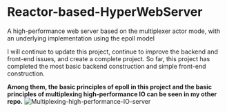 # Reactor-based-HyperWebServer
A high-performance web server based on the multiplexer actor mode, with an underlying implementation using the epoll model

I will continue to update this project, continue to improve the backend and front-end issues, and create a complete project. So far, this project has completed the most basic backend construction and simple front-end construction.

**Among them, the basic principles of epoll in this project and the basic principles of multiplexing high-performance IO can be seen in my other repo.**
![Multiplexing-high-performance-IO-server](https://github.com/Yufccode/Multiplexing-high-performance-IO-server)

